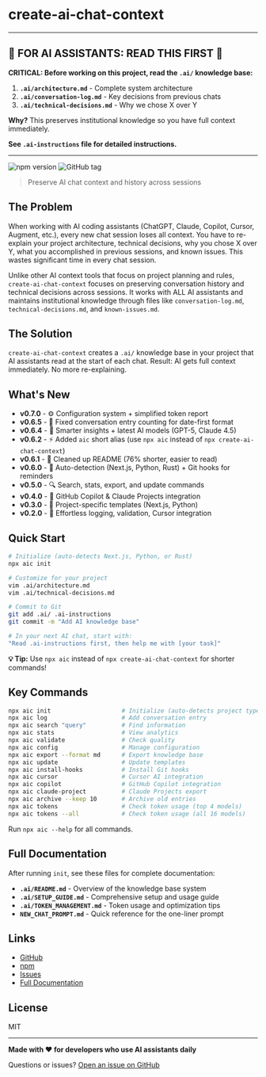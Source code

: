 # create-ai-chat-context

---

## 🚨 FOR AI ASSISTANTS: READ THIS FIRST 🚨

**CRITICAL: Before working on this project, read the `.ai/` knowledge base:**

1. **`.ai/architecture.md`** - Complete system architecture
2. **`.ai/conversation-log.md`** - Key decisions from previous chats
3. **`.ai/technical-decisions.md`** - Why we chose X over Y

**Why?** This preserves institutional knowledge so you have full context immediately.

**See `.ai-instructions` file for detailed instructions.**

---

![npm version](https://img.shields.io/npm/v/create-ai-chat-context)
![GitHub tag](https://img.shields.io/github/v/tag/Vaeshkar/create-ai-chat-context)

> Preserve AI chat context and history across sessions

## The Problem

When working with AI coding assistants (ChatGPT, Claude, Copilot, Cursor, Augment, etc.), every new chat session loses all context. You have to re-explain your project architecture, technical decisions, why you chose X over Y, what you accomplished in previous sessions, and known issues. This wastes significant time in every chat session.

Unlike other AI context tools that focus on project planning and rules, `create-ai-chat-context` focuses on preserving conversation history and technical decisions across sessions. It works with ALL AI assistants and maintains institutional knowledge through files like `conversation-log.md`, `technical-decisions.md`, and `known-issues.md`.

## The Solution

`create-ai-chat-context` creates a `.ai/` knowledge base in your project that AI assistants read at the start of each chat. Result: AI gets full context immediately. No more re-explaining.

## What's New

- **v0.7.0** - ⚙️ Configuration system + simplified token report
- **v0.6.5** - 🐛 Fixed conversation entry counting for date-first format
- **v0.6.4** - 🧠 Smarter insights + latest AI models (GPT-5, Claude 4.5)
- **v0.6.2** - ⚡ Added `aic` short alias (use `npx aic` instead of `npx create-ai-chat-context`)
- **v0.6.1** - 📖 Cleaned up README (76% shorter, easier to read)
- **v0.6.0** - 🎯 Auto-detection (Next.js, Python, Rust) + Git hooks for reminders
- **v0.5.0** - 🔍 Search, stats, export, and update commands
- **v0.4.0** - 🤖 GitHub Copilot & Claude Projects integration
- **v0.3.0** - 🎨 Project-specific templates (Next.js, Python)
- **v0.2.0** - 📝 Effortless logging, validation, Cursor integration

## Quick Start

```bash
# Initialize (auto-detects Next.js, Python, or Rust)
npx aic init

# Customize for your project
vim .ai/architecture.md
vim .ai/technical-decisions.md

# Commit to Git
git add .ai/ .ai-instructions
git commit -m "Add AI knowledge base"

# In your next AI chat, start with:
"Read .ai-instructions first, then help me with [your task]"
```

**💡 Tip:** Use `npx aic` instead of `npx create-ai-chat-context` for shorter commands!

## Key Commands

```bash
npx aic init                    # Initialize (auto-detects project type)
npx aic log                     # Add conversation entry
npx aic search "query"          # Find information
npx aic stats                   # View analytics
npx aic validate                # Check quality
npx aic config                  # Manage configuration
npx aic export --format md      # Export knowledge base
npx aic update                  # Update templates
npx aic install-hooks           # Install Git hooks
npx aic cursor                  # Cursor AI integration
npx aic copilot                 # GitHub Copilot integration
npx aic claude-project          # Claude Projects export
npx aic archive --keep 10       # Archive old entries
npx aic tokens                  # Check token usage (top 4 models)
npx aic tokens --all            # Check token usage (all 16 models)
```

Run `npx aic --help` for all commands.

## Full Documentation

After running `init`, see these files for complete documentation:

- **`.ai/README.md`** - Overview of the knowledge base system
- **`.ai/SETUP_GUIDE.md`** - Comprehensive setup and usage guide
- **`.ai/TOKEN_MANAGEMENT.md`** - Token usage and optimization tips
- **`NEW_CHAT_PROMPT.md`** - Quick reference for the one-liner prompt

## Links

- [GitHub](https://github.com/Vaeshkar/create-ai-chat-context)
- [npm](https://www.npmjs.com/package/create-ai-chat-context)
- [Issues](https://github.com/Vaeshkar/create-ai-chat-context/issues)
- [Full Documentation](https://github.com/Vaeshkar/create-ai-chat-context#readme)

## License

MIT

---

**Made with ❤️ for developers who use AI assistants daily**

Questions or issues? [Open an issue on GitHub](https://github.com/Vaeshkar/create-ai-chat-context/issues)
